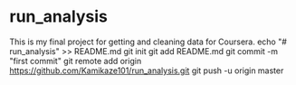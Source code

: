 # run_analysis
This is my final project for getting and cleaning data for Coursera.
echo "# run_analysis" >> README.md
git init
git add README.md
git commit -m "first commit"
git remote add origin https://github.com/Kamikaze101/run_analysis.git
git push -u origin master
